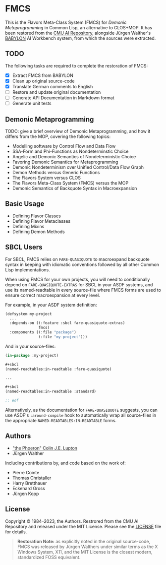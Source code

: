 # FMCS

This is the Flavors Meta-Class System (FMCS) for _Demonic Metaprogramming_ in Common Lisp, an alternative to CLOS+MOP. It has been restored from the [CMU AI Repository][CMUAIREPO], alongside Jürgen Walther's [BABYLON][] AI Workbench system, from which the sources were extracted.

## TODO

The following tasks are required to complete the restoration of FMCS:

- [x] Extract FMCS from BABYLON
- [x] Clean up original source-code
- [x] Translate German comments to English
- [ ] Restore and update original documentation
- [ ] Generate API Documentation in Markdown format
- [ ] Generate unit tests

## Demonic Metaprogramming

TODO: give a brief overview of Demonic Metaprogramming, and how it differs from the MOP, covering the following topics:

- Modelling software by Control Flow and Data Flow
- SSA-Form and Phi-Functions as Nondeterminstic Choice
- Angelic and Demonic Semantics of Nondeterministic Choice
- Favoring Demonic Semantics for Metaprogramming
- Demonic Nondeterminism over Unified Control/Data Flow Graph
- Demon Methods versus Generic Functions
- The Flavors System versus CLOS
- The Flavors Meta-Class System (FMCS) versus the MOP
- Demonic Semantics of Backquote Syntax in Macroexpansion

## Basic Usage

- Defining Flavor Classes
- Defining Flavor Metaclasses
- Defining Mixins
- Defining Demon Methods

## SBCL Users

For SBCL, FMCS relies on `FARE-QUASIQUOTE` to macroexpand backquote syntax in keeping with idiomatic conventions followed by all other Common Lisp implementations.

When using FMCS for your own projects, you will need to conditionally depend on `FARE-QUASIQUOTE-EXTRAS` for SBCL in your ASDF systems, and use its named-readtable in every source-file where FMCS forms are used to ensure correct macroexpansion at every level.

For example, in your ASDF system definition:

```lisp
(defsystem my-project
  ...
  :depends-on ((:feature :sbcl fare-quasiquote-extras)
               fmcs)
  :components ((:file "package")
               (:file "my-project")))
```

And in your source-files:

```lisp
(in-package :my-project)

#+sbcl
(named-readtables:in-readtable :fare-quasiquote)

...

#+sbcl
(named-readtables:in-readtable :standard)

;; eof
```

Alternatively, as the documentation for `FARE-QUASIQUOTE` suggests, you can use ASDF's `:around-compile` hook to automatically wrap all source-files in the appropriate `NAMED-READTABLES:IN-READTABLE` forms.

## Authors

- ["the Phoeron" Colin J.E. Lupton][@thephoeron]
- Jürgen Walther

Including contributions by, and code based on the work of:

- Pierre Cointe
- Thomas Christaller
- Harry Bretthauer
- Eckehard Gross
- Jürgen Kopp

## License

Copyright &copy; 1984&ndash;2023, the Authors. Restrored from the CMU AI Repository and released under the MIT License. Please see the [LICENSE](LICENSE) file for details.

> **Restoration Note:** as explicitly noted in the original source-code, FMCS
> was released by Jürgen Walthers under similar terms as the X Windows System,
> X11, and the MIT License is the closest modern, standardized FOSS equivalent.

[BABYLON]: https://github.com/thephoeron/babylon
[BAPHOMET]: https://github.com/thephoeron/baphomet
[CMUAIREPO]: https://www.cs.cmu.edu/afs/cs.cmu.edu/project/ai-repository/ai/0.html
[@thephoeron]: https://github.com/thephoeron
